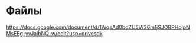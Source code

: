 # Файлы
https://docs.google.com/document/d/1WqsAd0bdZU5W36m1jSJOBPHolpNMsEEg-yvJalbNQ-w/edit?usp=drivesdk
